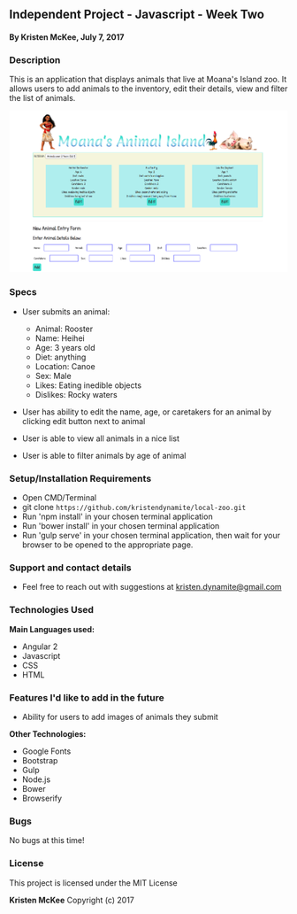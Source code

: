 ## Independent Project - Javascript - Week Two

#### By **Kristen McKee, July 7, 2017**

### Description

This is an application that displays animals that live at Moana's Island zoo. It allows users to add animals to the inventory, edit their details, view and filter the list of animals.

<img src="https://raw.githubusercontent.com/kristendynamite/local-zoo/master/resources/images/screenshot.png">

### Specs
* User submits an animal:
  * Animal: Rooster
  * Name: Heihei
  * Age: 3 years old
  * Diet: anything
  * Location: Canoe
  * Sex: Male
  * Likes: Eating inedible objects
  * Dislikes: Rocky waters

* User has ability to edit the name, age, or caretakers for an animal by clicking edit button next to animal
* User is able to view all animals in a nice list
* User is able to filter animals by age of animal

### Setup/Installation Requirements

* Open CMD/Terminal
* git clone `https://github.com/kristendynamite/local-zoo.git`
* Run 'npm install' in your chosen terminal application
* Run 'bower install' in your chosen terminal application
* Run 'gulp serve' in your chosen terminal application, then wait for your browser to be opened to the appropriate page.

### Support and contact details

* Feel free to reach out with suggestions at kristen.dynamite@gmail.com

### Technologies Used

**Main Languages used:**

* Angular 2
* Javascript
* CSS
* HTML

### Features I'd like to add in the future

* Ability for users to add images of animals they submit


**Other Technologies:**

* Google Fonts
* Bootstrap
* Gulp
* Node.js
* Bower
* Browserify

### Bugs

No bugs at this time!

### License

This project is licensed under the MIT License

**Kristen McKee** Copyright (c) 2017

